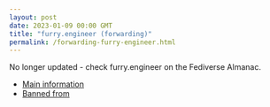 ```yaml
---
layout: post
date: 2023-01-09 00:00 GMT
title: "furry.engineer (forwarding)"
permalink: /forwarding-furry-engineer.html
---
```


No longer updated - check furry.engineer on the Fediverse Almanac.

* [Main information](https://www.fediversealmanac.com/api/v1/instances/furry.engineer)
* [Banned from](https://www.fediversealmanac.com/api/v1/instances/furry.engineer/banned_from)

